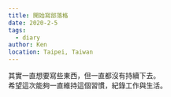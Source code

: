 ```yaml
---
title: 開始寫部落格
date: 2020-2-5
tags:
  - diary
author: Ken
location: Taipei, Taiwan
---
```


其實一直想要寫些東西，但一直都沒有持續下去。  
希望這次能夠一直維持這個習慣，紀錄工作與生活。
